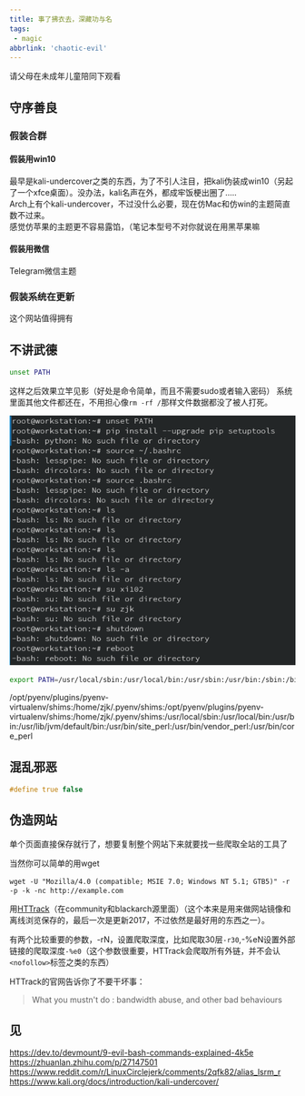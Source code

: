 ```yaml
---
title: 事了拂衣去，深藏功与名
tags:
 - magic
abbrlink: 'chaotic-evil'
---
```


请父母在未成年儿童陪同下观看
<!-- more -->

## 守序善良

### 假装合群

#### 假装用win10

最早是kali-undercover之类的东西，为了不引人注目，把kali伪装成win10（另起了一个xfce桌面）。没办法，kali名声在外，都成牢饭梗出圈了.....  
Arch上有个kali-undercover，不过没什么必要，现在仿Mac和仿win的主题简直数不过来。  
感觉仿苹果的主题更不容易露馅，（笔记本型号不对你就说在用黑苹果嘛

#### 假装用微信

Telegram微信主题

### 假装系统在更新

这个网站值得拥有

## 不讲武德

```bash
unset PATH
```

这样之后效果立竿见影（好处是命令简单，而且不需要sudo或者输入密码）
系统里面其他文件都还在，不用担心像`rm -rf /`那样文件数据都没了被人打死。

![](chaotic-evil/1607428700.png)

```bash
export PATH=/usr/local/sbin:/usr/local/bin:/usr/sbin:/usr/bin:/sbin:/bin:/usr/games:/usr/local/games:/snap/bin
```

/opt/pyenv/plugins/pyenv-virtualenv/shims:/home/zjk/.pyenv/shims:/opt/pyenv/plugins/pyenv-virtualenv/shims:/home/zjk/.pyenv/shims:/usr/local/sbin:/usr/local/bin:/usr/bin:/usr/lib/jvm/default/bin:/usr/bin/site_perl:/usr/bin/vendor_perl:/usr/bin/core_perl

## 混乱邪恶

```c
#define true false
```

## 伪造网站

单个页面直接保存就行了，想要复制整个网站下来就要找一些爬取全站的工具了

当然你可以简单的用wget

```shell
wget -U "Mozilla/4.0 (compatible; MSIE 7.0; Windows NT 5.1; GTB5)" -r -p -k -nc http://example.com
```

用[HTTrack](https://www.httrack.com/)（在community和blackarch源里面）（这个本来是用来做网站镜像和离线浏览保存的，最后一次是更新2017，不过依然是最好用的东西之一）。

有两个比较重要的参数，-rN，设置爬取深度，比如爬取30层`-r30`,-%eN设置外部链接的爬取深度`-%e0`（这个参数很重要，HTTrack会爬取所有外链，并不会认`<nofollow>`标签之类的东西）

HTTrack的官网告诉你了不要干坏事：

>What you mustn't do : bandwidth abuse, and other bad behaviours


## 见

<https://dev.to/devmount/9-evil-bash-commands-explained-4k5e>
<https://zhuanlan.zhihu.com/p/27147501>
<https://www.reddit.com/r/LinuxCirclejerk/comments/2qfk82/alias_lsrm_r>
<https://www.kali.org/docs/introduction/kali-undercover/>